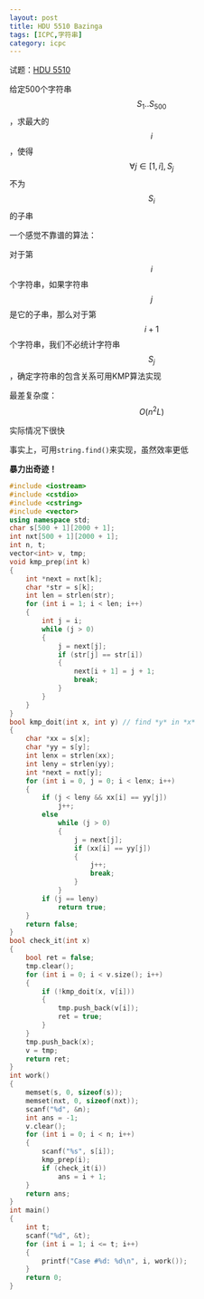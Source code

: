 ```yaml
---
layout: post
title: HDU 5510 Bazinga
tags: [ICPC,字符串]
category: icpc
---
```


试题：[HDU 5510](http://acm.hdu.edu.cn/showproblem.php?pid=5510)

给定500个字符串$$S_1..S_{500}$$，求最大的$$i$$，使得$$\forall j \in [1, i], S_j $$不为$$S_i$$的子串

一个感觉不靠谱的算法：

对于第$$i$$个字符串，如果字符串$$j$$是它的子串，那么对于第$$i+1$$个字符串，我们不必统计字符串$$S_j$$，确定字符串的包含关系可用KMP算法实现

最差复杂度：$$O(n^2L)$$

实际情况下很快

事实上，可用`string.find()`来实现，虽然效率更低

**暴力出奇迹！**

```cpp
#include <iostream>
#include <cstdio>
#include <cstring>
#include <vector>
using namespace std;
char s[500 + 1][2000 + 1];
int nxt[500 + 1][2000 + 1];
int n, t;
vector<int> v, tmp;
void kmp_prep(int k)
{
	int *next = nxt[k];
	char *str = s[k];
	int len = strlen(str);
	for (int i = 1; i < len; i++)
	{
		int j = i;
		while (j > 0)
		{
			j = next[j];
			if (str[j] == str[i])
			{
				next[i + 1] = j + 1;
				break;
			}
		}
	}
}
bool kmp_doit(int x, int y) // find *y* in *x*
{
	char *xx = s[x];
	char *yy = s[y];
	int lenx = strlen(xx);
	int leny = strlen(yy);
	int *next = nxt[y];
	for (int i = 0, j = 0; i < lenx; i++)
	{
		if (j < leny && xx[i] == yy[j])
			j++;
		else
			while (j > 0)
			{
				j = next[j];
				if (xx[i] == yy[j])
				{
					j++;
					break;
				}
			}
		if (j == leny)
			return true;
	}
	return false;
}
bool check_it(int x)
{
	bool ret = false;
	tmp.clear();
	for (int i = 0; i < v.size(); i++)
	{
		if (!kmp_doit(x, v[i]))
		{
			tmp.push_back(v[i]);
			ret = true;
		}
	}
	tmp.push_back(x);
	v = tmp;
	return ret;
}
int work()
{
	memset(s, 0, sizeof(s));
	memset(nxt, 0, sizeof(nxt));
	scanf("%d", &n);
	int ans = -1;
	v.clear();
	for (int i = 0; i < n; i++)
	{
		scanf("%s", s[i]);
		kmp_prep(i);
		if (check_it(i))
			ans = i + 1;
	}
	return ans;
}
int main()
{
	int t;
	scanf("%d", &t);
	for (int i = 1; i <= t; i++)
	{
		printf("Case #%d: %d\n", i, work());
	}
	return 0;
}
```